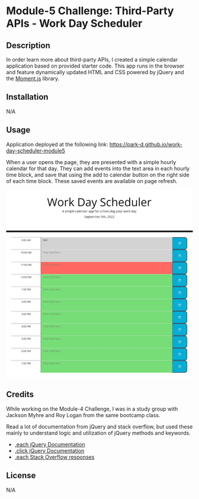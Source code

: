 # Module-5 Challenge: Third-Party APIs - Work Day Scheduler

## Description

In order learn more about third-party APIs, I created a simple calendar application based on provided starter code. This app runs in the browser and feature dynamically updated HTML and CSS powered by jQuery and the [Moment.js](https://momentjs.com/) library.

## Installation

N/A

## Usage

Application deployed at the following link: https://park-d.github.io/work-day-scheduler-module5

When a user opens the page, they are presented with a simple hourly calendar for that day. They can add events into the text area in each hourly time block, and save that using the add to calendar button on the right side of each time block. These saved events are available on page refresh.

![Main Webpage with Schedule](./Assets/workDayScheduler.JPG)

## Credits

While working on the Module-4 Challenge, I was in a study group with Jackson Myhre and Roy Logan from the same bootcamp class.

Read a lot of documentation from jQuery and stack overflow, but used these mainly to understand logic and utilization of jQuery methods and keywords.
- [.each jQuery Documentation](https://api.jquery.com/each/)
- [.click jQuery Documentation](https://api.jquery.com/click/)
- [.each Stack Overflow responses](https://stackoverflow.com/questions/8524613/using-for-loop-in-jquery)

## License

N/A
